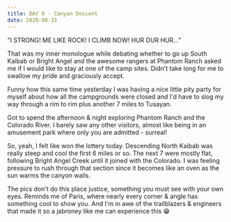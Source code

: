 ```yaml
---
title: DAY 8 - Canyon Descent
date: 2020-08-31
---
```


"I STRONG! ME LIKE ROCK! I CLIMB NOW! HUR DUR HUR..."

That was my inner monologue while debating whether to go up South Kaibab or Bright Angel and the awesome rangers at Phantom Ranch asked me if I would like to stay at one of the camp sites. Didn't take long for me to swallow my pride and graciously accept.

Funny how this same time yesterday I was having a nice little pity party for myself about how all the campgrounds were closed and I'd have to slog my way through a rim to rim plus another 7 miles to Tusayan.

Got to spend the afternoon & night exploring Phantom Ranch and the Colorado River. I barely saw any other visitors, almost like being in an amusement park where only you are admitted - surreal!

So, yeah, I felt like won the lottery today. Descending North Kaibab was really steep and cool the first 6 miles or so. The next 7 were mostly flat, following Bright Angel Creek until it joined with the Colorado. I was feeling pressure to rush through that section since it becomes like an oven as the sun warms the canyon walls.

The pics don't do this place justice, something you must see with your own eyes. Reminds me of Paris, where nearly every corner & angle has something cool to show you. And I'm in awe of the trailblazers & engineers that made it so a jabroney like me can experience this 😁
